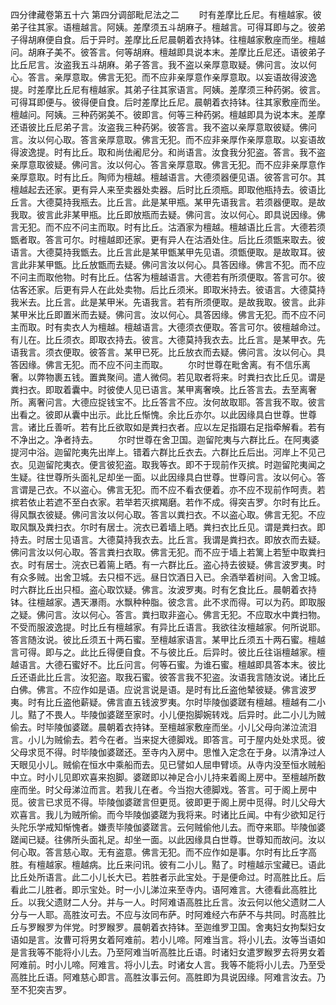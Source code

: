 <!-- { "loadSidebar": true } -->
四分律藏卷第五十六
第四分调部毗尼法之二
　　时有差摩比丘尼。有檀越家。彼弟子往其家。语檀越言。阿姨。差摩须五斗胡麻子。檀越言。可得耳即与之。彼弟子得胡麻便自食。后于异时。差摩比丘尼晨朝着衣持钵。往檀越家敷座而坐。檀越问。胡麻子美不。彼答言。何等胡麻。檀越即具说本末。差摩比丘尼还。语彼弟子比丘尼言。汝盗我五斗胡麻。弟子答言。我不盗以亲厚意取疑。佛问言。汝以何心。答言。亲厚意取。佛言无犯。而不应非亲厚意作亲厚意取。以妄语故得波逸提。时差摩比丘尼有檀越家。其弟子往其家语言。阿姨。差摩须三种药粥。彼言。可得耳即便与。彼得便自食。后时差摩比丘尼。晨朝着衣持钵。往其家敷座而坐。檀越问。阿姨。三种药粥美不。彼即言。何等三种药粥。檀越即具为说本末。差摩还语彼比丘尼弟子言。汝盗我三种药粥。彼答言。我不盗以亲厚意取彼疑。佛问言。汝以何心取。答言亲厚意取。佛言无犯。而不应非亲厚作亲厚意取。以妄语故得波逸提。时有比丘。取和尚佉阇尼分。和尚语言。汝食我分犯盗。答言。我不盗亲厚意取彼疑。佛问言。汝以何心。答言亲厚意取。佛言无犯。而不应非亲厚意作亲厚意取。时有比丘。陶师为檀越。檀越语言。大德须器便见语。彼答言可尔。其檀越起去还家。更有异人来至卖器处卖器。后时比丘须瓶。即取他瓶持去。彼语比丘言。大德莫持我瓶去。比丘言。此是某甲瓶。某甲先语我言。若须器便取。是故我取。彼言此非某甲瓶。比丘即放瓶而去疑。佛问言。汝以何心。即具说因缘。佛言无犯。而不应不问主而取。时有比丘。沽酒家为檀越。檀越语比丘言。大德若须甑者取。答言可尔。时檀越即还家。更有异人在沽酒处住。后比丘须甑来取去。彼语言。大德莫持我甑去。比丘言此是某甲甑某甲先见语。须甑便取。是故取耳。彼言此非某甲甑。比丘放甑而去疑。佛问言汝以何心。具答因缘。佛言不犯。而不应不问主而取他物。时有比丘。估客为檀越语言。大德若有所须便取。答言可尔。彼估客还家。后更有异人在此处卖物。后比丘须米。即取米持去。彼语言。大德莫持我米去。比丘言。此是某甲米。先语我言。若有所须便取。是故我取。彼言。此非某甲米比丘即置米而去疑。佛问言。汝以何心。具答因缘。佛言无犯。而不应不问主而取。时有卖衣人为檀越。檀越语言。大德须衣便取。答言可尔。彼檀越命过。有儿在。比丘须衣。即取衣持去。彼言。大德莫持我衣去。比丘言。是某甲衣。先语我言。须衣便取。彼答言。某甲已死。比丘放衣而去疑。佛问言。汝以何心。具答因缘。佛言无犯。而不应不问主而取。
　　尔时世尊在毗舍离。有不信乐离奢。以弊物裹五钱。置粪聚间。遣人微伺。若见取者将来。时粪扫衣比丘见。谓是粪扫衣。即取着囊中。时彼使人见已语言。某甲离奢唤。比丘答言去。去至离奢所。离奢问言。大德应捉钱宝不。比丘答言不应。汝何故取耶。答言我不取。彼言出看之。彼即从囊中出示。此比丘惭愧。余比丘亦尔。以此因缘具白世尊。世尊言。诸比丘善听。若有比丘欲取如是粪扫衣者。应以左足指蹑右足指牵解看。若有不净出之。净者持去。
　　尔时世尊在舍卫国。迦留陀夷与六群比丘。在阿夷婆提河中浴。迦留陀夷先出岸上。错着六群比丘衣去。六群比丘后出。河岸上不见己衣。见迦留陀夷衣。便言彼犯盗。取我等衣。即不于现前作灭摈。时迦留陀夷闻之生疑。往世尊所头面礼足却坐一面。以此因缘具白世尊。世尊问言。汝以何心。答言谓是己衣。不以盗心。佛言无犯。而不应不看衣便着。亦不应不现前作呵责。若摈若依止若遮不至白衣家。若举若灭摈羯磨。若作不成。得突吉罗。尔时有比丘。得风飘衣彼疑。佛问言汝以何心取。答言以粪扫衣。不以盗心取。佛言无犯。不应取风飘及粪扫衣。尔时有居士。浣衣已着墙上晒。粪扫衣比丘见。谓是粪扫衣。即持去。时居士见语言。大德莫持我衣去。比丘言。我谓是粪扫衣。即放衣而去疑。佛问言汝以何心取。答言粪扫衣取。佛言无犯。而不应于墙上若篱上若堑中取粪扫衣。时有居士。浣衣已着篅上晒。有一六群比丘。盗心持去彼疑。佛言波罗夷。时有众多贼。出舍卫城。去只桓不远。昼日饮酒日入已。余酒举着树间。入舍卫城。时六群比丘出只桓。盗心取饮疑。佛言。汝波罗夷。时有乞食比丘。晨朝着衣持钵。往檀越家。遇天瀑雨。水飘种种脂。彼念言。此不求而得。可以为药。即取服之疑。佛问言。汝以何心。答言。粪扫取非盗心。佛言无犯。不应取水中粪扫物。不受而服波逸提。时比丘有檀越家。有异比丘语言。我欲往汝檀越家。何所说耶。答言随汝说。彼比丘须五十两石蜜。至檀越家语言。某甲比丘须五十两石蜜。檀越言可得。即与之。此比丘得便自食。不与彼比丘。后异时。彼比丘往诣檀越家。檀越语言。大德石蜜好不。比丘问言。何等石蜜。为谁石蜜。檀越即具答本末。彼比丘还语此比丘言。汝犯盗。取我石蜜。彼答言我不犯盗。汝语我言随汝说。诸比丘白佛。佛言。不应作如是语。应说言说是语。是时有比丘盗他辇彼疑。佛言波罗夷。时有比丘盗他薪疑。佛言直五钱波罗夷。尔时毕陵伽婆蹉有檀越。檀越有二小儿。黠了不畏人。毕陵伽婆蹉至家时。小儿便抱脚婉转戏。后异时。此二小儿为贼偷去。时毕陵伽婆蹉。晨朝着衣持钵。至檀越家敷座而坐。小儿父母向涕泣流泪言。小儿为贼偷去。若今在者。当来捉大德脚戏。即答言。可于屋内处处求觅。彼父母求觅不得。时毕陵伽婆蹉还。至寺内入房中。思惟入定念在于身。以清净过人天眼见小儿。贼偷在恒水中乘船而去。见已譬如人屈申臂顷。从寺内没至恒水贼船中立。时小儿见即欢喜来抱脚。婆蹉即以神足合小儿持来着阁上房中。至檀越所数座而坐。时父母涕泣而言。若我儿在者。今当抱大德脚戏。答言。可于阁上房中觅。彼言已求觅不得。毕陵伽婆蹉言但更觅。彼即更于阁上房中觅得。时儿父母大欢喜言。我儿为贼所偷。而今毕陵伽婆蹉为我将来。时诸比丘闻。中有少欲知足行头陀乐学戒知惭愧者。嫌责毕陵伽婆蹉言。云何贼偷他儿去。而夺来耶。毕陵伽婆蹉闻已疑。往佛所头面礼足。却坐一面。以此因缘具白世尊。世尊知而故问。汝以何心取。答言慈心取。无有盗意。佛言无犯。而不应作如是事。尔时有比丘字高胜。有檀越家。檀越病。比丘来问讯。彼有二小儿。黠了。时檀越示宝藏已。语此比丘处所语言。此二小儿长大已。若胜者示此宝处。于是便命过。时高胜比丘。后看此二儿胜者。即示宝处。时一小儿涕泣来至寺内。语阿难言。大德看此高胜比丘。以我父遗财二人分。并与一人。时阿难语高胜比丘言。汝云何以他父遗财二人分与一人耶。高胜汝可去。不应与汝同布萨。时阿难经六布萨不与共同。时高胜比丘与罗睺罗为伴党。时罗睺罗。晨朝着衣持钵。至迦维罗卫国。舍夷妇女拘梨妇女语如是言。汝曹可将男女着阿难前。若小儿啼。阿难当言。将小儿去。汝等当语如是言我等不能将小儿去。乃至阿难当听高胜比丘语。时诸妇女遣罗睺罗去将男女着阿难前。时小儿啼。阿难言。将小儿去。时诸女人言。我等不能将小儿去。乃至受高胜比丘语。阿难慈心即言。高胜汝事云何。高胜即为具说因缘。阿难言汝去。乃至不犯突吉罗。
